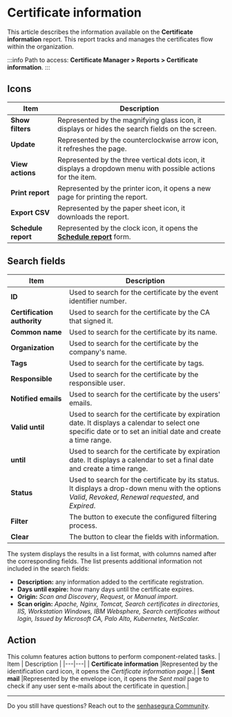 # Certificate information

This article describes the information available on the **Certificate information** report. This report tracks and manages the certificates flow within the organization. 

 :::info
Path to access: **Certificate Manager > Reports > Certificate information**.
:::

## Icons
| Item | Description |
| --- | --- |
|**Show filters**|Represented by the magnifying glass icon, it displays or hides the search fields on the screen.
|**Update**|Represented by the counterclockwise arrow icon, it refreshes the page.
|**View actions**|Represented by the three vertical dots icon, it displays a dropdown menu with possible actions for the item.
|**Print report**|Represented by the printer icon, it opens a new page for printing the report.
|**Export CSV**|Represented by the paper sheet icon, it downloads the report.
|**Schedule report**|Represented by the clock icon, it opens the [**Schedule report**](/v3-32/docs/general-information-how-to-issue-download-and-schedule-device-reports) form.

##  Search fields
| Item | Description |
| --- | --- |
| **ID** |Used to search for the certificate by the event identifier number.|
| **Certification authority** |Used to search for the certificate by the CA that signed it.|
| **Common name** |Used to search for the certificate by its name.| 
| **Organization** |Used to search for the certificate by the company's name.|
| **Tags** |Used to search for the certificate by tags.|
| **Responsible** |Used to search for the certificate by the responsible user.|
| **Notified emails** |Used to search for the certificate by the users' emails.|
|**Valid until** |Used to search for the certificate by expiration date. It displays a calendar to select one specific date or to set an initial date and create a time range.|
| **until** |Used to search for the certificate by expiration date. It displays a calendar to set a final date and create a time range.|
|**Status**|Used to search for the certificate by its status. It displays a drop-down menu with the options *Valid*, *Revoked*, *Renewal requested*, and *Expired*. 
|**Filter**|The button to execute the configured filtering process.
|**Clear**|The button to clear the fields with information.

The system displays the results in a list format, with columns named after the corresponding fields. The list presents additional information not included in the search fields:

* **Description:** any information added to the certificate registration.
* **Days until expire:** how many days until the certificate expires.
* **Origin:** *Scan and Discovery*, *Request*, or *Manual import*.
* **Scan origin:** *Apache, Nginx, Tomcat, Search certificates in directories, IIS, Workstation Windows, IBM Websphere, Search certificates without login, Issued by Microsoft CA, Palo Alto, Kubernetes, NetScaler.*

##  Action
This column features action buttons to perform component-related tasks.
| Item | Description |
|---|---|
| **Certificate information** |Represented by the identification card icon, it opens the *Certificate information page*.|
| **Sent mail** |Represented by the envelope icon, it opens the *Sent mail* page to check if any user sent e-mails about the certificate in question.|
***
Do you still have questions? Reach out to the [senhasegura Community](https://community.senhasegura.io/).
